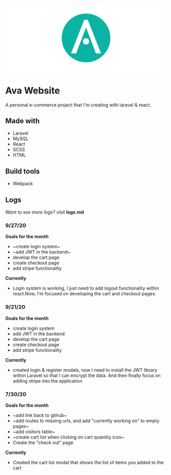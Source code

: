 <img src=https://raw.githubusercontent.com/Jermaine0Forbes/AvaWebsite/master/public/img/logo-mobile.svg />

# Ava Website

A personal e-commerce project that I'm creating with laravel & react.

## Made with
- Laravel
- MySQL
- React
- SCSS
- HTML

## Build tools
- Webpack


## Logs

*Want to see more logs? visit* **logs.md**

### 9/27/20

**Goals for the month**
- ~create login system~
- ~add JWT in the backend~
- develop the cart page
- create checkout page
- add stripe functionality

**Currently**
- Login system is working, I just need to add logout functionality within react.Now, I'm focused on developing the cart and checkout pages.


### 9/21/20

**Goals for the month**
- create login system
- add JWT in the backend
- develop the cart page
- create checkout page
- add stripe functionality

**Currently**
- created login & register modals, now I need to install the JWT library within
Laravel so that I can encrypt the data. And then finally focus on adding stripe into the application


### 7/30/20

**Goals for the month**
- ~add link back to github~
- ~add routes to missing urls, and add "currently working on" to empty pages~
- ~add visitors table~
- ~create cart list when clicking on cart quantity icon~
- Create the "check out" page

**Currently**
- Created the cart list modal that shows the list of items you added to the cart
